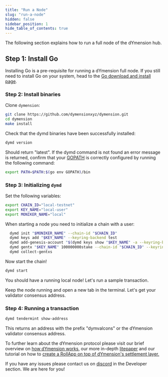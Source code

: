 ```yaml
---
title: "Run a Node"
slug: "run-a-node"
hidden: false
sidebar_position: 1
hide_table_of_contents: true
---
```


The following section explains how to run a full node of the dYmension hub.

## Step 1: Install Go

Installing Go is a pre-requisite for running a dYmension full node. If you still need to install Go on your system, head to the [Go download and install page](https://go.dev/doc/install).

### Step 2: Install binaries

Clone `dymension`:

```sh
git clone https://github.com/dymensionxyz/dymension.git
cd dymension
make install
```

Check that the dymd binaries have been successfully installed:

```sh
dymd version
```

Should return "latest". If the dymd command is not found an error message is returned, confirm that your [GOPATH](https://go.dev/doc/gopath_code#GOPATH) is correctly configured by running the following command:

```sh
export PATH=$PATH:$(go env GOPATH)/bin
```

### Step 3: Initializing `dymd`

Set the following variables:

```sh
export CHAIN_ID="local-testnet"
export KEY_NAME="local-user"
export MONIKER_NAME="local"
```

When starting a node you need to initialize a chain with a user:

```sh
  dymd init "$MONIKER_NAME" --chain-id "$CHAIN_ID"
  dymd keys add "$KEY_NAME" --keyring-backend test
  dymd add-genesis-account "$(dymd keys show "$KEY_NAME" -a --keyring-backend test)" 100000000000stake
  dymd gentx "$KEY_NAME" 100000000stake --chain-id "$CHAIN_ID" --keyring-backend test
  dymd collect-gentxs
```

Now start the chain!

```sh
dymd start
```

You should have a running local node! Let's run a sample transaction.

Keep the node running and open a new tab in the terminal. Let's get your validator consensus address.

### Step 4: Running a transaction

```sh
dymd tendermint show-address
```

This returns an address with the prefix "dymvalcons" or the dYmension validator consensus address.

To further learn about the dYmension protocol please visit our brief overview on [how dYmension works](/docs/learn/dymension.md), our more in-depth [litepaper](/docs/dymension-litepaper/index.md) and our tutorial on how to [create a RollApp on top of dYmension's settlement layer.](/docs/developers/checkers-rollapp/index.md)

If you have any issues please contact us on [discord](http://discord.gg/dymension) in the Developer section. We are here for you!
